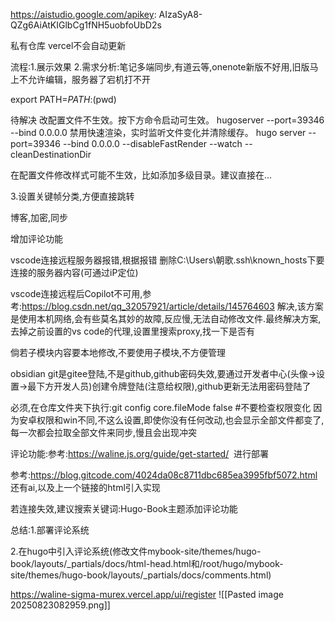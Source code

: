 https://aistudio.google.com/apikey:
AIzaSyA8-QZg6AiAtKIGlbCg1fNH5uobfoUbD2s

私有仓库 vercel不会自动更新

流程:1.展示效果
2.需求分析:笔记多端同步,有道云等,onenote新版不好用,旧版马上不允许编辑，服务器了宕机打不开


export PATH=$PATH:$(pwd)

待解决
 改配置文件不生效。按下方命令启动可生效。
hugoserver --port=39346 --bind 0.0.0.0
禁用快速渲染，实时监听文件变化并清除缓存。
hugo server --port=39346 --bind 0.0.0.0 --disableFastRender --watch --cleanDestinationDir

在配置文件修改样式可能不生效，比如添加多级目录。建议直接在…

3.设置关键帧分类,方便直接跳转

博客,加密,同步

增加评论功能

vscode连接远程服务器报错,根据报错 删除C:\Users\朝歌\.ssh\known_hosts下要连接的服务器内容(可通过iP定位)

vscode连接远程后Copilot不可用,参考:https://blog.csdn.net/qq_32057921/article/details/145764603 解决,该方案是使用本机网络,会有些莫名其妙的故障,反应慢,无法自动修改文件.最终解决方案,去掉之前设置的vs code的代理,设置里搜索proxy,找一下是否有

倘若子模块内容要本地修改,不要使用子模块,不方便管理

obsidian git是gitee登陆,不是github,github密码失效,要通过开发者中心(头像->设置->最下方开发人员)创建令牌登陆(注意给权限),github更新无法用密码登陆了

必须,在仓库文件夹下执行:git config core.fileMode false  #不要检查权限变化
因为安卓权限和win不同,不这么设置,即使你没有任何改动,也会显示全部文件都变了,每一次都会拉取全部文件来同步,慢且会出现冲突

评论功能:参考:https://waline.js.org/guide/get-started/  进行部署

参考:https://blog.gitcode.com/4024da08c8711dbc685ea3995fbf5072.html   还有ai,以及上一个链接的html引入实现

  若连接失效,建议搜索关键词:Hugo-Book主题添加评论功能

  

总结:1.部署评论系统

2.在hugo中引入评论系统(修改文件mybook-site/themes/hugo-book/layouts/_partials/docs/html-head.html和/root/hugo/mybook-site/themes/hugo-book/layouts/_partials/docs/comments.html)

https://waline-sigma-murex.vercel.app/ui/register
![[Pasted image 20250823082959.png]]